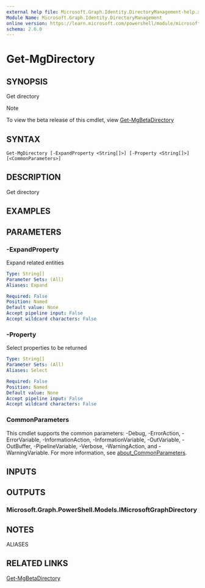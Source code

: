 ```yaml
---
external help file: Microsoft.Graph.Identity.DirectoryManagement-help.xml
Module Name: Microsoft.Graph.Identity.DirectoryManagement
online version: https://learn.microsoft.com/powershell/module/microsoft.graph.identity.directorymanagement/get-mgdirectory
schema: 2.0.0
---
```


# Get-MgDirectory

## SYNOPSIS
Get directory

> [!NOTE]
> To view the beta release of this cmdlet, view [Get-MgBetaDirectory](/powershell/module/Microsoft.Graph.Beta.Identity.DirectoryManagement/Get-MgBetaDirectory?view=graph-powershell-beta)

## SYNTAX

```
Get-MgDirectory [-ExpandProperty <String[]>] [-Property <String[]>] [<CommonParameters>]
```

## DESCRIPTION
Get directory

## EXAMPLES

## PARAMETERS

### -ExpandProperty
Expand related entities

```yaml
Type: String[]
Parameter Sets: (All)
Aliases: Expand

Required: False
Position: Named
Default value: None
Accept pipeline input: False
Accept wildcard characters: False
```

### -Property
Select properties to be returned

```yaml
Type: String[]
Parameter Sets: (All)
Aliases: Select

Required: False
Position: Named
Default value: None
Accept pipeline input: False
Accept wildcard characters: False
```

### CommonParameters
This cmdlet supports the common parameters: -Debug, -ErrorAction, -ErrorVariable, -InformationAction, -InformationVariable, -OutVariable, -OutBuffer, -PipelineVariable, -Verbose, -WarningAction, and -WarningVariable. For more information, see [about_CommonParameters](http://go.microsoft.com/fwlink/?LinkID=113216).

## INPUTS

## OUTPUTS

### Microsoft.Graph.PowerShell.Models.IMicrosoftGraphDirectory
## NOTES

ALIASES

## RELATED LINKS

[Get-MgBetaDirectory](/powershell/module/Microsoft.Graph.Beta.Identity.DirectoryManagement/Get-MgBetaDirectory?view=graph-powershell-beta)

